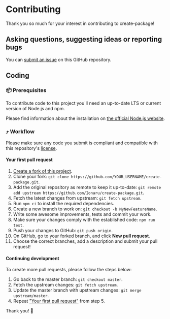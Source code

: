 # Contributing

Thank you so much for your interest in contributing to create-package!


## Asking questions, suggesting ideas or reporting bugs

You can [submit an issue️](https://github.com/Ionaru/create-package/issues) on this GitHub repository.


## Coding

### 📦 Prerequisites

To contribute code to this project you'll need an up-to-date LTS or current version of Node.js and npm.

Please find information about the installation on [the official Node.js website](https://nodejs.org/en/download/).


### ⤴️ Workflow

Please make sure any code you submit is compliant and compatible with this repository's [license](./LICENSE).

#### Your first pull request
1. [Create a fork of this project](https://github.com/Ionaru/create-package/fork).
1. Clone your fork: `git clone https://github.com/YOUR_USERNAME/create-package.git`.
1. Add the original repository as remote to keep it up-to-date: `git remote add upstream https://github.com/Ionaru/create-package.git`.
1. Fetch the latest changes from upstream: `git fetch upstream`.
1. Run `npm ci` to install the required dependencies.
1. Create a new branch to work on: `git checkout -b MyNewFeatureName`.
1. Write some awesome improvements, tests and commit your work.
1. Make sure your changes comply with the established code: `npm run test`.
1. Push your changes to GitHub: `git push origin`.
1. On GitHub, go to your forked branch, and click **New pull request**.
1. Choose the correct branches, add a description and submit your pull request!

#### Continuing development
To create more pull requests, please follow the steps below:
1. Go back to the master branch: `git checkout master`.
1. Fetch the upstream changes: `git fetch upstream`.
1. Update the master branch with upstream changes: `git merge upstream/master`.
1. Repeat ["Your first pull request"](#your-first-pull-request) from step 5.

Thank you! 💜
